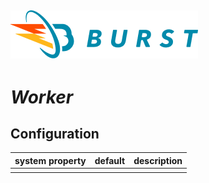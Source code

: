 ![Burst](../documentation/burst_h_small.png "")
--


# ___Worker___

## Configuration
|  system property |  default |  description |
|---|---|---|
|   |   |    |
